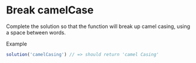 # Break camelCase

Complete the solution so that the function will break up camel casing, using a space between words.

Example

```js
solution('camelCasing') // => should return 'camel Casing'
```

